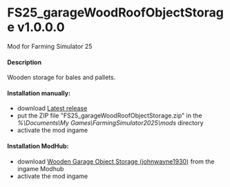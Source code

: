 # FS25_garageWoodRoofObjectStorage v1.0.0.0
Mod for Farming Simulator 25

#### Description
Wooden storage for bales and pallets.

#### Installation manually:
* download [Latest release](https://github.com/johnwayne1930/FS25_garageWoodRoofObjectStorage/releases/latest)
* put the ZIP file "FS25_garageWoodRoofObjectStorage.zip" in the  
_%\Documents\My Games\FarmingSimulator2025\mods_ directory
* activate the mod ingame

#### Installation ModHub:
* download [Wooden Garage Object Storage (johnwayne1930)](https://www.farming-simulator.com/mod.php?mod_id=307433) from the ingame Modhub
* activate the mod ingame
